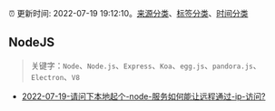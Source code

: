 :alarm_clock: 更新时间: 2022-07-19 19:12:10。[来源分类](../README.md)、[标签分类](../TAGS.md)、[时间分类](../TIMELINE.md)

## NodeJS


> 关键字：`Node`、`Node.js`、`Express`、`Koa`、`egg.js`、`pandora.js`、`Electron`、`V8`



- [2022-07-19-请问下本地起个-node-服务如何能让远程通过-ip-访问?](https://www.v2ex.com/t/867400) 
